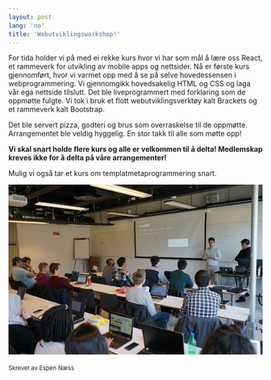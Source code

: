 ```yaml
---
layout: post
lang: 'no'
title: 'Webutviklingsworkshop!'
---
```


For tida holder vi på med ei rekke kurs hvor vi har som mål å lære oss React, et rammeverk for
utvikling av mobile apps og nettsider. Nå er første kurs gjennomført, hvor vi varmet opp med å se på selve hovedessensen i webprogrammering. Vi gjennomgikk hovedsakelig HTML og CSS og laga vår ega nettside tilslutt. Det ble liveprogrammert med forklaring som de oppmøtte fulgte.
Vi tok i bruk et flott webutviklingsverktøy kalt Brackets og et rammeverk kalt Bootstrap.

Det ble servert pizza, godteri og brus som overraskelse til de oppmøtte. Arrangementet ble veldig hyggelig. En stor takk til alle som møtte opp!

<b>Vi skal snart holde flere kurs og alle er velkommen til å delta! Medlemskap kreves ikke for å delta på våre arrangementer!</b>

Mulig vi også tar et kurs om templatmetaprogrammering snart.

<img class="img-center" src="static/img/webworkshop.jpg">

<small>Skrevet av Espen Næss</small>
